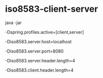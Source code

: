 # iso8583-client-server

java -jar <jar file in target folder>

-Dspring.profiles.active=[client,server]

-Diso8583.server.host=localhost

-Diso8583.server.port=8080

-Diso8583.server.header.length=4

-Diso8583.client.header.length=4
